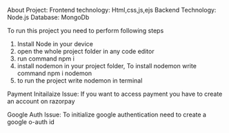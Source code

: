 About Project: 
Frontend technology: Html,css,js,ejs
Backend Technology: Node.js
Database: MongoDb


To run this project you need to perform following steps

1. Install Node in your device
2. open the whole project folder in any code editor
3. run command  npm i
4. install nodemon in your project folder, To install nodemon write command npm i nodemon
5. to run the project write nodemon in terminal


Payment Initailaize Issue:
If you want to access payment you have to create an account on razorpay

Google Auth Issue:
To initialize google authentication need to create a google o-auth id
